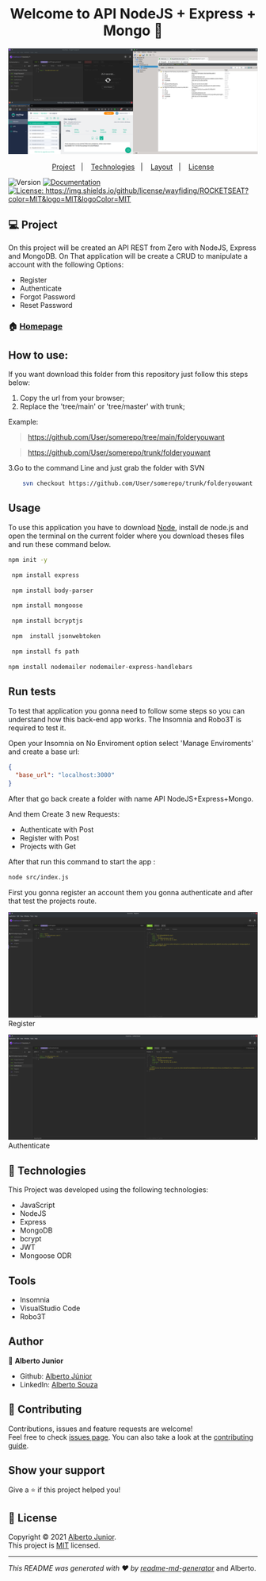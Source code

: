 <h1 align="center">Welcome to API NodeJS + Express + Mongo 👋</h1>

![home](./resources/API_running.png)

<p align="center">
  <a href="#💻-project">Project</a>&nbsp;&nbsp;&nbsp;|&nbsp;&nbsp;&nbsp; 
  <a href="#🚀-technologies">Technologies</a>&nbsp;&nbsp;&nbsp;|&nbsp;&nbsp;&nbsp;
  <a href="#🔖-layout">Layout</a>&nbsp;&nbsp;&nbsp;|&nbsp;&nbsp;&nbsp;
  <a href="#📝-license">License</a>
</p>

<p>
  <img alt="Version" src="https://img.shields.io/badge/version-1.4.0a-blue.svg?cacheSeconds=2592000" />
  <a href="https://github.com/Wayfiding/Rocketseat/blob/main/serie-node/README.md" target="_blank">
    <img alt="Documentation" src="https://img.shields.io/badge/documentation-yes-brightgreen.svg" />
  </a>
  <a href="https://img.shields.io/github/license/wayfiding/ROCKETSEAT?color=MIT&logo=MIT&logoColor=MIT" target="_blank">
    <img alt="License: https://img.shields.io/github/license/wayfiding/ROCKETSEAT?color=MIT&logo=MIT&logoColor=MIT" src="https://img.shields.io/github/license/wayfiding/ROCKETSEAT?color=MIT&logo=MIT&logoColor=MIT" />
  </a>
</p>

## 💻 Project
 On this project will be created an API REST from Zero with NodeJS, Express and MongoDB. On That application will be create a CRUD to manipulate a account with the following Options:
 - Register
 - Authenticate 
 - Forgot Password
 - Reset Password

### 🏠 [Homepage](https://github.com/Wayfiding/Rocketseat/tree/main/serie-node)


## How to use:
If you want download this folder from this repository just follow this steps below:


1. Copy the url from your browser;
2. Replace the 'tree/main' or 'tree/master' with trunk;

Example: 
> https://github.com/User/somerepo/tree/main/folderyouwant
 
> https://github.com/User/somerepo/trunk/folderyouwant 

3.Go to the command Line and just grab the folder with SVN

```sh
    svn checkout https://github.com/User/somerepo/trunk/folderyouwant 
```

## Usage
To use this application you have to download [Node](https://nodejs.org/en/), install de node.js and open the terminal on the current folder where you download theses files and run these command below.


```sh
npm init -y
```

```sh
 npm install express 
```

```sh
 npm install body-parser
```

```sh
 npm install mongoose
```

```sh
 npm install bcryptjs
```

```sh
 npm  install jsonwebtoken
```


```sh
 npm install fs path
 ```

 ```sh
 npm install nodemailer nodemailer-express-handlebars
 ```

## Run tests
To test that application you gonna need to follow some steps so you can understand how this back-end app works. The Insomnia and Robo3T is required to test it.


Open your Insomnia on No Enviroment option select 'Manage Enviroments' and create a base url:

```json
{
  "base_url": "localhost:3000"
}
```
After that go back create a folder with name API NodeJS+Express+Mongo. 

And them Create 3 new Requests:

- Authenticate with Post 
- Register with Post
- Projects with Get

After that run this command to start the app :

```sh
node src/index.js
```

First you gonna register an account them you gonna authenticate and after that test the projects route.

![register](./resources/register.png) Register

![authenticate](./resources/Authenticate.png) Authenticate



## 🚀 Technologies
This Project was developed using the following technologies:


- JavaScript
- NodeJS
- Express
- MongoDB
- bcrypt
- JWT
- Mongoose ODR


## Tools

- Insomnia
- VisualStudio Code
- Robo3T
  
## Author

👤 **Alberto Junior**

* Github: [Alberto Júnior](https://github.com/wayfiding)
* LinkedIn: [Alberto Souza](https://linkedin.com/in/alberto-souza)

## 🤝 Contributing

Contributions, issues and feature requests are welcome!<br />Feel free to check [issues page](https://github.com/Wayfiding/Rocketseat/issues). You can also take a look at the [contributing guide](https://github.com/Wayfiding/Rocketseat/pulls).

## Show your support

Give a ⭐️ if this project helped you!

## 📝 License

Copyright © 2021 [Alberto Junior](https://github.com/Test).<br />
This project is [MIT](<img alt=&#34;GitHub&#34; src=&#34;https://img.shields.io/github/license/wayfiding/ROCKETSEAT?color=MIT&logo=MIT&logoColor=MIT&#34;>) licensed.

***
_This README was generated with ❤️ by [readme-md-generator](https://github.com/kefranabg/readme-md-generator)_ and Alberto.
